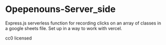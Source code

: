 # Opepenouns-Server_side
Express.js serverless function for recording clicks on an array of classes in a google sheets file. Set up in a way to work with vercel.

cc0 licensed
